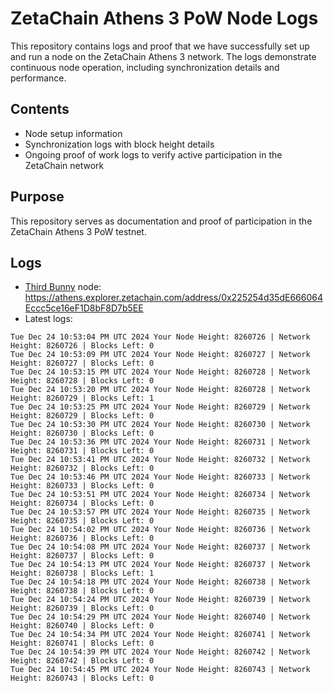 # ZetaChain Athens 3 PoW Node Logs
This repository contains logs and proof that we have successfully set up and run a node on the ZetaChain Athens 3 network. The logs demonstrate continuous node operation, including synchronization details and performance.

## Contents
- Node setup information
- Synchronization logs with block height details
- Ongoing proof of work logs to verify active participation in the ZetaChain network

## Purpose
This repository serves as documentation and proof of participation in the ZetaChain Athens 3 PoW testnet.

## Logs

- [Third Bunny](https://thirdbunny.xyz/) node: https://athens.explorer.zetachain.com/address/0x225254d35dE666064Eccc5ce16eF1D8bF8D7b5EE
- Latest logs:
```
Tue Dec 24 10:53:04 PM UTC 2024 Your Node Height: 8260726 | Network Height: 8260726 | Blocks Left: 0
Tue Dec 24 10:53:09 PM UTC 2024 Your Node Height: 8260727 | Network Height: 8260727 | Blocks Left: 0
Tue Dec 24 10:53:15 PM UTC 2024 Your Node Height: 8260728 | Network Height: 8260728 | Blocks Left: 0
Tue Dec 24 10:53:20 PM UTC 2024 Your Node Height: 8260728 | Network Height: 8260729 | Blocks Left: 1
Tue Dec 24 10:53:25 PM UTC 2024 Your Node Height: 8260729 | Network Height: 8260729 | Blocks Left: 0
Tue Dec 24 10:53:30 PM UTC 2024 Your Node Height: 8260730 | Network Height: 8260730 | Blocks Left: 0
Tue Dec 24 10:53:36 PM UTC 2024 Your Node Height: 8260731 | Network Height: 8260731 | Blocks Left: 0
Tue Dec 24 10:53:41 PM UTC 2024 Your Node Height: 8260732 | Network Height: 8260732 | Blocks Left: 0
Tue Dec 24 10:53:46 PM UTC 2024 Your Node Height: 8260733 | Network Height: 8260733 | Blocks Left: 0
Tue Dec 24 10:53:51 PM UTC 2024 Your Node Height: 8260734 | Network Height: 8260734 | Blocks Left: 0
Tue Dec 24 10:53:57 PM UTC 2024 Your Node Height: 8260735 | Network Height: 8260735 | Blocks Left: 0
Tue Dec 24 10:54:02 PM UTC 2024 Your Node Height: 8260736 | Network Height: 8260736 | Blocks Left: 0
Tue Dec 24 10:54:08 PM UTC 2024 Your Node Height: 8260737 | Network Height: 8260737 | Blocks Left: 0
Tue Dec 24 10:54:13 PM UTC 2024 Your Node Height: 8260737 | Network Height: 8260738 | Blocks Left: 1
Tue Dec 24 10:54:18 PM UTC 2024 Your Node Height: 8260738 | Network Height: 8260738 | Blocks Left: 0
Tue Dec 24 10:54:24 PM UTC 2024 Your Node Height: 8260739 | Network Height: 8260739 | Blocks Left: 0
Tue Dec 24 10:54:29 PM UTC 2024 Your Node Height: 8260740 | Network Height: 8260740 | Blocks Left: 0
Tue Dec 24 10:54:34 PM UTC 2024 Your Node Height: 8260741 | Network Height: 8260741 | Blocks Left: 0
Tue Dec 24 10:54:39 PM UTC 2024 Your Node Height: 8260742 | Network Height: 8260742 | Blocks Left: 0
Tue Dec 24 10:54:45 PM UTC 2024 Your Node Height: 8260743 | Network Height: 8260743 | Blocks Left: 0
```
